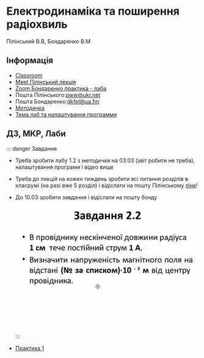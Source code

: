 # Електродинаміка та поширення радіохвиль
Пілінський В.В, Бондаренко В.М

## Інформація
* [Classroom](https://classroom.google.com/c/MTUyNjM3NTk4ODIw)
* [Meet Пілінський лекція](https://meet.google.com/lookup/ec6fp2ld77)
* [Zoom Бондаренко практика - лаба](https://us04web.zoom.us/j/3112329829?pwd=d1I3ZEVhd0VsSXBCV3BKMVdMY2U2dz09)
* Пошта Пілінського:[pww@ukr.net](mailto:pww@ukr.net)
* Пошта Бондаренко:[dkfel@ua.fm](mailto:dkfel@ua.fm)
* [Методичка](https://dk12rozklad.github.io//files/edprh/metod.pdf)
* [Тема лаб та налаштування программи](https://dk12rozklad.github.io//files/edprh/lab_help.pdf)

## ДЗ, МКР, Лаби
::: danger Завдання
* Треба зробити лабу 1.2 з методички на 03.03 (звіт робити не треба), налаштування програми і відео вище
* Треба до лекцій на кожен тиждень зробити всі питання розділів в класрумі (на разі вже 5 розділ) і відіслати на пошту Пілінському [лінк](https://classroom.google.com/c/MTUyNjM3NTk4ODIw)!
* До 10.03 зробити завдання і відіслати на пошту бонду
![Завдання 2](/public/images/edprh/t2.jpg)
:::

* [Практика 1](https://dk12rozklad.github.io//files/edprh/prak1.pdf)

